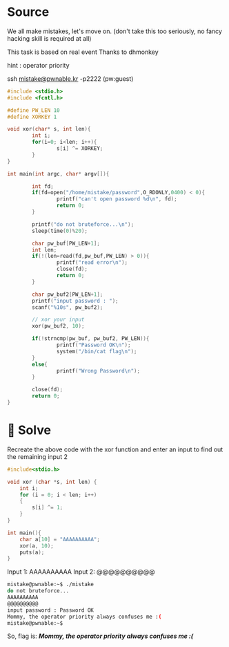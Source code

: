 # Source

We all make mistakes, let's move on.
(don't take this too seriously, no fancy hacking skill is required at all)

This task is based on real event
Thanks to dhmonkey

hint : operator priority

ssh mistake@pwnable.kr -p2222 (pw:guest)

```c
#include <stdio.h>
#include <fcntl.h>

#define PW_LEN 10
#define XORKEY 1

void xor(char* s, int len){
        int i;
        for(i=0; i<len; i++){
                s[i] ^= XORKEY;
        }
}

int main(int argc, char* argv[]){

        int fd;
        if(fd=open("/home/mistake/password",O_RDONLY,0400) < 0){
                printf("can't open password %d\n", fd);
                return 0;
        }

        printf("do not bruteforce...\n");
        sleep(time(0)%20);

        char pw_buf[PW_LEN+1];
        int len;
        if(!(len=read(fd,pw_buf,PW_LEN) > 0)){
                printf("read error\n");
                close(fd);
                return 0;
        }

        char pw_buf2[PW_LEN+1];
        printf("input password : ");
        scanf("%10s", pw_buf2);

        // xor your input
        xor(pw_buf2, 10);

        if(!strncmp(pw_buf, pw_buf2, PW_LEN)){
                printf("Password OK\n");
                system("/bin/cat flag\n");
        }
        else{
                printf("Wrong Password\n");
        }

        close(fd);
        return 0;
}
```

# 🚩 Solve

Recreate the above code with the xor function and enter an input to find out the remaining input 2

```c
#include<stdio.h>

void xor (char *s, int len) {
    int i;
    for (i = 0; i < len; i++)
    {
        s[i] ^= 1;
    }
}

int main(){
    char a[10] = "AAAAAAAAAA";
    xor(a, 10);
    puts(a);
}
```
Input 1: AAAAAAAAAA 
Input 2: @@@@@@@@@@

```bash
mistake@pwnable:~$ ./mistake
do not bruteforce...
AAAAAAAAAA
@@@@@@@@@@
input password : Password OK
Mommy, the operator priority always confuses me :(
mistake@pwnable:~$
```

So, flag is: ___Mommy, the operator priority always confuses me :\(___